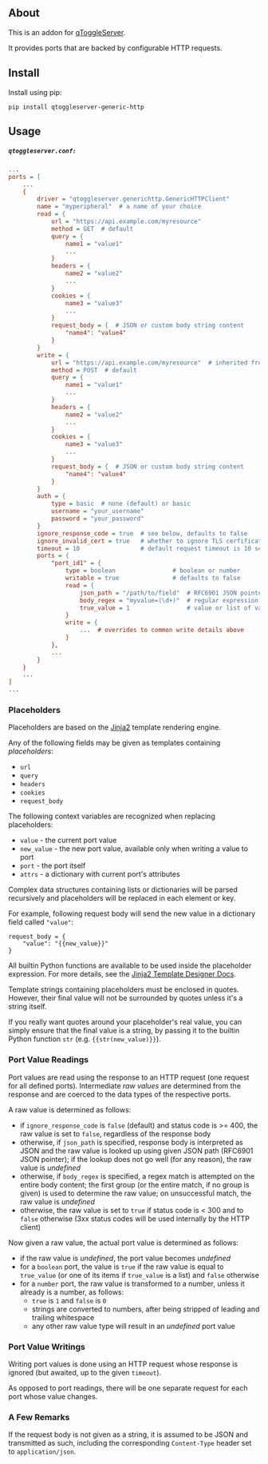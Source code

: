## About

This is an addon for [qToggleServer](https://github.com/qtoggle/qtoggleserver).

It provides ports that are backed by configurable HTTP requests.


## Install

Install using pip:

    pip install qtoggleserver-generic-http


## Usage

##### `qtoggleserver.conf:`
``` ini
...
ports = [
    ...
    {
        driver = "qtoggleserver.generichttp.GenericHTTPClient"
        name = "myperipheral"  # a name of your choice
        read = {
            url = "https://api.example.com/myresource"
            method = GET  # default
            query = {
                name1 = "value1"
                ...
            }
            headers = {
                name2 = "value2"
                ...
            }
            cookies = {
                name3 = "value3"
                ...
            }
            request_body = {  # JSON or custom body string content
                "name4": "value4"
            }
        }
        write = {
            url = "https://api.example.com/myresource"  # inherited from read, if unspecified
            method = POST  # default
            query = {
                name1 = "value1"
                ...
            }
            headers = {
                name2 = "value2"
                ...
            }
            cookies = {
                name3 = "value3"
                ...
            }
            request_body = {  # JSON or custom body string content
                "name4": "value4"
            }
        }
        auth = {
            type = basic  # none (default) or basic
            username = "your_username"
            password = "your_password"
        }
        ignore_response_code = true  # see below, defaults to false
        ignore_invalid_cert = true   # whether to ignore TLS cerfificate issues or not, defaults to false
        timeout = 10                 # default request timeout is 10 seconds
        ports = {
            "port_id1" = {
                type = boolean                # boolean or number
                writable = true               # defaults to false
                read = {
                    json_path = "/path/to/field"  # RFC6901 JSON pointer to port value, inside response body
                    body_regex = "myvalue=(\d+)"  # regular expression inside body for port value lookup
                    true_value = 1                # value or list of values that are true (for boolean ports)
                }
                write = {
                    ...  # overrides to common write details above
                }
            },
            ...
        }
    }
    ...
]
...
```

### Placeholders

Placeholders are based on the [Jinja2](https://jinja.palletsprojects.com/) template rendering engine.

Any of the following fields may be given as templates containing _placeholders_:
 * `url`
 * `query`
 * `headers`
 * `cookies`
 * `request_body`

The following context variables are recognized when replacing placeholders:
 * `value` - the current port value
 * `new_value` - the new port value, available only when writing a value to port
 * `port` - the port itself
 * `attrs` - a dictionary with current port's attributes
 
Complex data structures containing lists or dictionaries will be parsed recursively and placeholders will be replaced
in each element or key.

For example, following request body will send the new value in a dictionary field called `"value"`:

    request_body = {
        "value": "{{new_value}}"
    }

All builtin Python functions are available to be used inside the placeholder expression. For more details, see the
[Jinja2 Template Designer Docs](https://jinja.palletsprojects.com/en/2.11.x/templates/).

Template strings containing placeholders must be enclosed in quotes. However, their final value will not be surrounded
by quotes unless it's a string itself.

If you really want quotes around your placeholder's real value, you can simply ensure that the final value is a string,
by passing it to the builtin Python function `str` (e.g. `{{str(new_value)}}`).

### Port Value Readings

Port values are read using the response to an HTTP request (one request for all defined ports). Intermediate
_raw values_ are determined from the response and are coerced to the data types of the respective ports.

A raw value is determined as follows:
 * if `ignore_response_code` is `false` (default) and status code is >= 400, the raw value is set to `false`, regardless
of the response body
 * otherwise, if `json_path` is specified, response body is interpreted as JSON and the raw value is looked up using
given JSON path (RFC6901 JSON pointer); if the lookup does not go well (for any reason), the raw value is _undefined_
 * otherwise, if `body_regex` is specified, a regex match is attempted on the entire body content; the first group (or
the entire match, if no group is given) is used to determine the raw value; on unsuccessful match, the raw value is
_undefined_
 * otherwise, the raw value is set to `true` if status code is < 300 and to `false` otherwise (3xx status codes will be
used internally by the HTTP client)

Now given a raw value, the actual port value is determined as follows:
 * if the raw value is _undefined_, the port value becomes _undefined_
 * for a `boolean` port, the value is `true` if the raw value is equal to `true_value` (or one of its items if
`true_value` is a list) and `false` otherwise
 * for a `number` port, the raw value is transformed to a number, unless it already is a number, as follows:
     * `true` is `1` and `false` is `0`
     * strings are converted to numbers, after being stripped of leading and trailing whitespace
     * any other raw value type will result in an _undefined_ port value

### Port Value Writings

Writing port values is done using an HTTP request whose response is ignored (but awaited, up to the given `timeout`).

As opposed to port readings, there will be one separate request for each port whose value changes.

### A Few Remarks

If the request body is not given as a string, it is assumed to be JSON and transmitted as such, including the
corresponding `Content-Type` header set to `application/json`.

